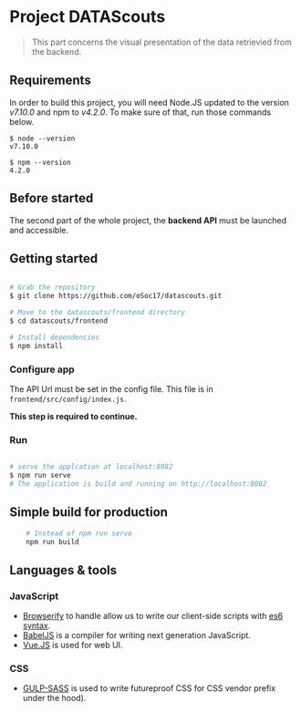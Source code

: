 # Project DATAScouts

> This part concerns the visual presentation of the data retrievied from the backend. 

## Requirements

In order to build this project, you will need Node.JS updated to the version _v7.10.0_ and npm to _v4.2.0_. To make sure of that, run those commands below.

    $ node --version
    v7.10.0

    $ npm --version
    4.2.0

## Before started

The second part of the whole project, the **backend API** must be launched and accessible.

## Getting started

``` bash

# Grab the repository
$ git clone https://github.com/oSoc17/datascouts.git

# Move to the datascouts/frontend directory
$ cd datascouts/frontend

# Install dependencies
$ npm install

```

### Configure app

The API Url must be set in the config file. This file is in `frontend/src/config/index.js`.

**This step is required to continue.**

### Run

``` bash

# serve the applcation at localhost:8082
$ npm run serve
# The application is build and running on http://localhost:8082

```

## Simple build for production

``` bash
    # Instead of npm run serve
    npm run build
```

## Languages & tools

### JavaScript

- [Browserify](http://browserify.org/) to handle allow us to write our client-side scripts with [es6 syntax](http://es6.github.io/).
- [BabelJS](https://github.com/babel/babel) is a compiler for writing next generation JavaScript.
- [Vue.JS](https://github.com/vuejs/vue) is used for web UI.

### CSS

- [GULP-SASS](https://github.com/dlmanning/gulp-sass) is used to write futureproof CSS for CSS vendor prefix under the hood).
